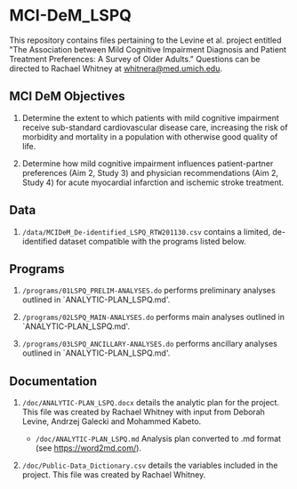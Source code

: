 # MCI-DeM_LSPQ

This repository contains files pertaining to the Levine et al. project entitled "The Association between Mild Cognitive Impairment Diagnosis and Patient Treatment Preferences: A Survey of Older Adults." Questions can be directed to Rachael Whitney at whitnera@med.umich.edu.

## MCI DeM Objectives

1. Determine the extent to which patients with mild cognitive impairment receive sub-standard cardiovascular disease care, increasing the risk of morbidity and mortality in a population with otherwise good quality of life. 

2. Determine how mild cognitive impairment influences patient-partner preferences (Aim 2, Study 3) and physician recommendations (Aim 2, Study 4) for acute myocardial infarction and ischemic stroke treatment.  

## Data

1. `/data/MCIDeM_De-identified_LSPQ_RTW201130.csv` contains a limited, de-identified dataset compatible with the programs listed below. 

## Programs

1. `/programs/01LSPQ_PRELIM-ANALYSES.do` performs preliminary analyses outlined in `ANALYTIC-PLAN_LSPQ.md'.   

2. `/programs/02LSPQ_MAIN-ANALYSES.do` performs main analyses outlined in `ANALYTIC-PLAN_LSPQ.md'.   

3. `/programs/03LSPQ_ANCILLARY-ANALYSES.do` performs ancillary analyses outlined in `ANALYTIC-PLAN_LSPQ.md'.   

## Documentation

1. `/doc/ANALYTIC-PLAN_LSPQ.docx` details the analytic plan for the project. This file was created by Rachael Whitney with input from Deborah Levine, Andrzej Galecki and Mohammed Kabeto. 

   * `/doc/ANALYTIC-PLAN_LSPQ.md` Analysis plan converted to .md format (see https://word2md.com/).

2. `/doc/Public-Data_Dictionary.csv` details the variables included in the project. This file was created by Rachael Whitney.
